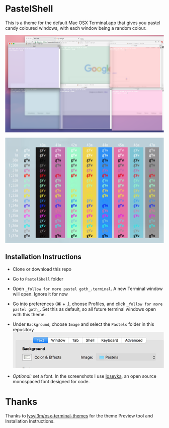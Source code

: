 # PastelShell

This is a theme for the default Mac OSX Terminal.app that gives you pastel candy coloured windows, with each window being a random colour. 

![Sample screenshot](Screenshots/example.png)

![Sample screenshot](Screenshots/example2.jpg)

## Installation Instructions

- Clone or download this repo

- Go to `PastelShell` folder

- Open `_follow for more pastel goth_.terminal`. A new Terminal window will open. Ignore it for now

- Go into preferences (⌘ + ,), choose Profiles, and click `_follow for more pastel goth_`. Set this as default, so all future terminal windows open with this theme.

- Under `Background`, choose `Image` and select the `Pastels` folder in this repository
![Select Pastels folder](Screenshots/folderselect.jpg)

- _Optional:_ set a font. In the screenshots I use [Iosevka](https://be5invis.github.io/Iosevka/), an open source monospaced font designed for code. 

# Thanks

Thanks to [lysyi3m/osx-terminal-themes](https://github.com/lysyi3m/osx-terminal-themes) for the theme Preview tool and Installation Instructions. 